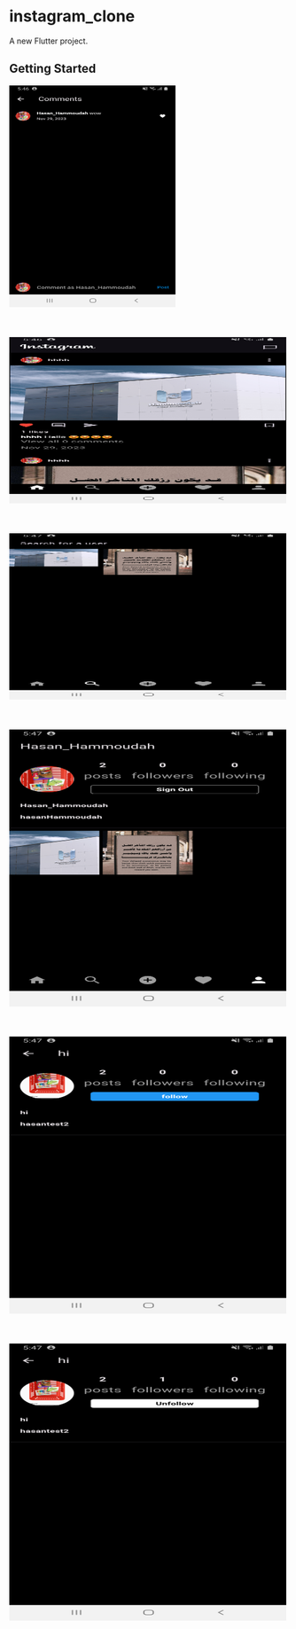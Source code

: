 # instagram_clone

A new Flutter project.

## Getting Started


<img src="assets/images/screenshot-1701272792606.png" alt="Example Image 1" width="300" height="400">
<br></br><br></br>
<img src="assets/images/screenshot-1701272808504.png" alt="Example Image 1" width="500" height="300">
<br></br><br></br>
<img src="assets/images/screenshot-1701272821593.png" alt="Example Image 1" width="500" height="300">
<br></br><br></br>
<img src="assets/images/screenshot-1701272832910.png" alt="Example Image 1" width="500" height="500">
<br></br><br></br>
<img src="assets/images/screenshot-1701272859098.png" alt="Example Image 1" width="500" height="500">
<br></br><br></br>
<img src="assets/images/screenshot-1701272869990.png" alt="Example Image 1" width="500" height="500">

